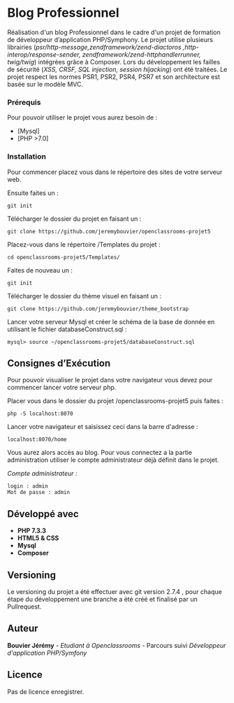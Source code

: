 
# Blog Professionnel

Réalisation d'un blog Professionnel dans le cadre d'un projet de formation de développeur d’application PHP/Symphony. 
Le projet utilise plusieurs librairies (*psr/http-message,zendframework/zend-diactoros ,http-interop/response-sender, 
zendframework/zend-httphandlerrunner, twig/twig*) intégrées grâce à Composer. Lors du développement les failles de 
sécurité (*XSS, CRSF, SQL injection, session hijacking*) ont été traitées. Le projet respect les normes PSR1, PSR2, PSR4, 
PSR7 et son architecture est basée sur le modèle MVC.

### Prérequis

Pour pouvoir utiliser le projet vous aurez besoin de :

* [Mysql]
* [PHP >7.0]

### Installation

Pour commencer placez vous dans le répertoire des sites de votre serveur web.

Ensuite faites un :
```
git init
```

Télécharger le dossier du projet en faisant un :
```
git clone https://github.com/jeremybouvier/openclassrooms-projet5
```


Placez-vous dans le répertoire /Templates du projet :
```
cd openclassrooms-projet5/Templates/
```

Faites de nouveau un : 
```
git init
```

Télécharger le dossier du thème visuel en faisant un :

```
git clone https://github.com/jeremybouvier/theme_bootstrap
```

Lancer votre serveur Mysql et créer le schéma de la base de donnée en utilisant le fichier databaseConstruct.sql :
```
mysql> source ~/openclassrooms-projet5/databaseConstruct.sql
```

## Consignes d’Exécution

Pour pouvoir visualiser le projet dans votre navigateur vous devez pour commencer lancer votre serveur php.

Placer vous dans le dossier du projet /openclassrooms-projet5 puis faites :
```
php -S localhost:8070
```

Lancer votre navigateur et saisissez ceci dans la barre d'adresse :
```
localhost:8070/home
```

Vous aurez alors accès au blog. 
Pour vous connectez a la partie administration utiliser le compte administrateur déjà définit dans le projet. 

*Compte administrateur :*

    login : admin
    Mot de passe : admin
    
## Développé avec

* **PHP 7.3.3**
* **HTML5 & CSS**
* **Mysql**
* **Composer** 

## Versioning

Le versioning du projet a été effectuer avec git version 2.7.4 , pour chaque étape du développement une branche a 
été créé et finalisé par un Pullrequest.

## Auteur

**Bouvier Jérémy** - *Etudiant à Openclassrooms* - Parcours suivi *Développeur d'application PHP/Symfony*

## Licence

Pas de licence enregistrer.
